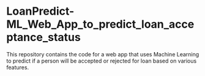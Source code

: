 # LoanPredict-ML_Web_App_to_predict_loan_acceptance_status
This repository contains the code for a web app that uses Machine Learning to predict if a person will be accepted or rejected for loan based on various features.
